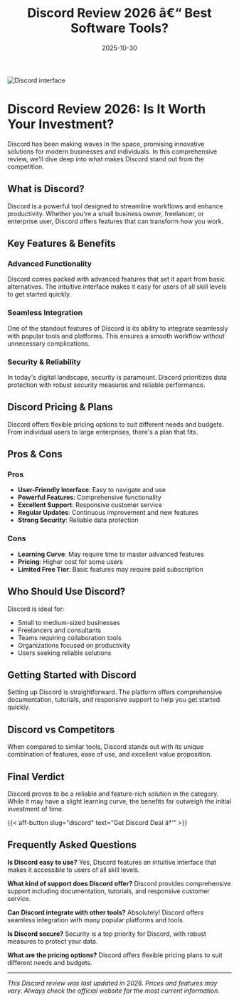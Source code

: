 ﻿---
title: "Discord Review 2026 â€“ Best Software Tools?"
date: 2025-10-30
draft: false
rating: 4.8
category: "Software Tools"
tags: ["software-tools", "review", "2026"]
description: "Comprehensive Discord review 2026. Discover if this  tool is the best choice for your needs."
keywords: "discord, Discord, review, software tools, 2026, best software tools"
image: "https://images.unsplash.com/photo-1555949963-aa79dcee981c?w=800&h=400&fit=crop&crop=center"
---

![Discord interface](https://images.unsplash.com/photo-1555949963-aa79dcee981c?w=800&h=400&fit=crop&crop=center)

# Discord Review 2026: Is It Worth Your Investment?

Discord has been making waves in the  space, promising innovative solutions for modern businesses and individuals. In this comprehensive review, we'll dive deep into what makes Discord stand out from the competition.

## What is Discord?

Discord is a powerful  tool designed to streamline workflows and enhance productivity. Whether you're a small business owner, freelancer, or enterprise user, Discord offers features that can transform how you work.

## Key Features & Benefits

### Advanced Functionality
Discord comes packed with advanced features that set it apart from basic alternatives. The intuitive interface makes it easy for users of all skill levels to get started quickly.

### Seamless Integration
One of the standout features of Discord is its ability to integrate seamlessly with popular tools and platforms. This ensures a smooth workflow without unnecessary complications.

### Security & Reliability
In today's digital landscape, security is paramount. Discord prioritizes data protection with robust security measures and reliable performance.

## Discord Pricing & Plans

Discord offers flexible pricing options to suit different needs and budgets. From individual users to large enterprises, there's a plan that fits.

## Pros & Cons

### Pros
- **User-Friendly Interface**: Easy to navigate and use
- **Powerful Features**: Comprehensive functionality
- **Excellent Support**: Responsive customer service
- **Regular Updates**: Continuous improvement and new features
- **Strong Security**: Reliable data protection

### Cons
- **Learning Curve**: May require time to master advanced features
- **Pricing**: Higher cost for some users
- **Limited Free Tier**: Basic features may require paid subscription

## Who Should Use Discord?

Discord is ideal for:
- Small to medium-sized businesses
- Freelancers and consultants
- Teams requiring collaboration tools
- Organizations focused on productivity
- Users seeking reliable  solutions

## Getting Started with Discord

Setting up Discord is straightforward. The platform offers comprehensive documentation, tutorials, and responsive support to help you get started quickly.

## Discord vs Competitors

When compared to similar tools, Discord stands out with its unique combination of features, ease of use, and excellent value proposition.

## Final Verdict

Discord proves to be a reliable and feature-rich solution in the  category. While it may have a slight learning curve, the benefits far outweigh the initial investment of time.

{{< aff-button slug="discord" text="Get Discord Deal â†’" >}}

## Frequently Asked Questions

**Is Discord easy to use?**
Yes, Discord features an intuitive interface that makes it accessible to users of all skill levels.

**What kind of support does Discord offer?**
Discord provides comprehensive support including documentation, tutorials, and responsive customer service.

**Can Discord integrate with other tools?**
Absolutely! Discord offers seamless integration with many popular platforms and tools.

**Is Discord secure?**
Security is a top priority for Discord, with robust measures to protect your data.

**What are the pricing options?**
Discord offers flexible pricing plans to suit different needs and budgets.

---

*This Discord review was last updated in 2026. Prices and features may vary. Always check the official website for the most current information.*
